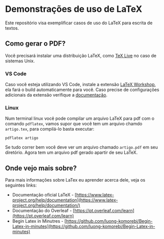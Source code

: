 # Demonstrações de uso de LaTeX

Este repositório visa exemplificar casos de uso do LaTeX para escrita de textos.

## Como gerar o PDF?

Você precisará instalar uma distribuição LaTeX, como [TeX Live](https://www.tug.org/texlive/) no caso de sistemas Unix.

### VS Code

Caso você esteja utilizando VS Code, instale a extensão [LaTeX Workshop](https://github.com/James-Yu/LaTeX-Workshop), ela fará o build automaticamente para você. Caso precise de configurações adicionais da extensão verifique a [documentação](https://github.com/James-Yu/LaTeX-Workshop/wiki).

### Linux

Num terminal linux você pode compilar um arquivo LaTeX para pdf com o comando `pdflatex`, vamos supor que você tem um arquivo chamdo `artigo.tex`, para compilá-lo basta executar:

```shell
pdflatex artigo
```

Se tudo correr bem você deve ver um arquivo chamado `artigo.pdf` em seu diretório. Agora tem um arquivo pdf gerado apartir de seu LaTeX.

## Onde vejo mais sobre?

Para mais informações sobre LaTex eu aprender acerca dele, veja os seguintes links:

- Documentação oficial LaTeX - [https://www.latex-project.org/help/documentation](https://www.latex-project.org/help/documentation/)
- Documentação do Overleaf - [https://pt.overleaf.com/learn](https://pt.overleaf.com/learn)
- Begin Latex in Minutres - [https://github.com/luong-komorebi/Begin-Latex-in-minutes](https://github.com/luong-komorebi/Begin-Latex-in-minutes)